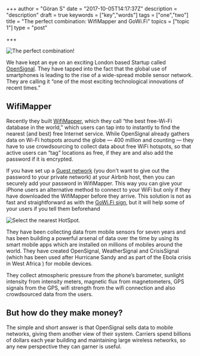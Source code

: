 +++
author = "Göran S"
date = "2017-10-05T14:17:37Z"
description = "description"
draft = true
keywords = ["key","words"]
tags = ["one","two"]
title = "The perfect combination: WifiMapper and GoWi.Fi"
topics = ["topic 1"]
type = "post"

+++
![The perfect combination!][1]

We have kept an eye on an exciting London based Startup called [OpenSignal][2]. They have tapped into the fact that the global use of smartphones is leading to the rise of a wide-spread mobile sensor network. They are calling it “one of the most exciting technological innovations of recent times.”

## WifiMapper
Recently they built [WifiMapper][3], which they call “the best free-Wi-Fi database in the world,” which users can tap into to instantly to find the nearest (and best) free Internet service. While OpenSignal already gathers data on Wi-Fi hotspots around the globe — 400 million and counting — they have to use crowdsourcing to collect data about free WiFi hotspots, so that active users can “tag” locations as free, if they are and also add the password if it is encrypted.

If you have set up a [Guest network][4] (you don't want to give out the password to your private network) at your Airbnb host, then you can securely add your password in WifiMapper. This way you can give your iPhone users an alternative method to connect to your WiFi but only if they have downloaded the WifiMapper before they arrive.  This solution is not as fast and straightforward as with the [GoWi.Fi sign][5], but it will help some of your users if you tell them beforehand

![Select the nearest HotSpot.][6]

They have been collecting data from mobile sensors for seven years and has been building a powerful arsenal of data over the time by using its smart mobile apps which are installed on millions of mobiles around the world. They have created OpenSignal, WeatherSignal and CrisisSignal (which has been used after Hurricane Sandy and as part of the Ebola crisis in West Africa ) for mobile devices.

They collect atmospheric pressure from the phone’s barometer, sunlight intensity from intensity meters, magnetic flux from magnetometers, GPS signals from the GPS, wifi strength from the wifi connection and also crowdsourced data from the users.

## But how do they make money?
The simple and short answer is that OpenSignal sells data to mobile networks, giving them another view of their system. Carriers spend billions of dollars each year building and maintaining large wireless networks, so any new perspective they can garner is useful.


  [1]: https://res.cloudinary.com/dtnahfj7l/v1507213572/wy5hni8bg0mzatrutdvh
  [2]: https://opensignal.com
  [3]: https://itunes.apple.com/app/opensignal/id598298030
  [4]: https://www.gowi.fi/2017/10/03/how-to-create-a-secure-wireless-network-wifi-for-your-airbnb-guests/
  [5]: https://www.gowi.fi
  [6]: https://res.cloudinary.com/dtnahfj7l/v1507213691/siwvm12291chduc92hfa
